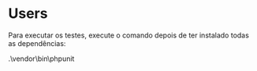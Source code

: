 # Users

Para executar os testes, execute o comando depois de ter instalado todas as dependências:

.\vendor\bin\phpunit
